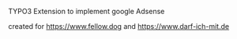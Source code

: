 TYPO3 Extension to implement google Adsense

created for
https://www.fellow.dog and https://www.darf-ich-mit.de